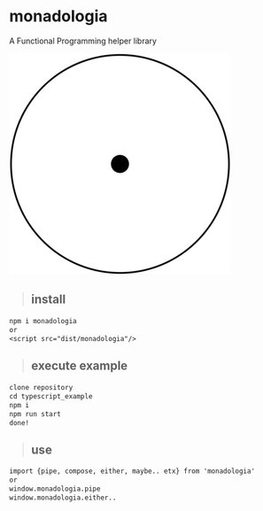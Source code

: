# monadologia
 A Functional Programming helper library

![grab-landing-page](https://github.com/lab89/monadologia/blob/master/images/monad.png)

> ## install
```
npm i monadologia
or
<script src="dist/monadologia"/>
```

> ## execute example
```
clone repository
cd typescript_example
npm i
npm run start
done!
```

> ## use
```
import {pipe, compose, either, maybe.. etx} from 'monadologia'
or
window.monadologia.pipe
window.monadologia.either..
```

